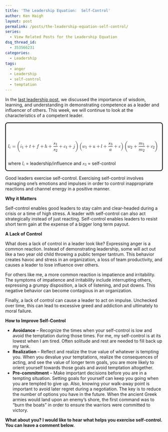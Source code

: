 ```yaml
---
title: 'The Leadership Equation:  Self-Control'
author: Ken Haigh
layout: post
permalink: /posts/the-leadership-equation-self-control/
series:
  - View Related Posts for the Leadership Equation
dsq_thread_id:
  - 353566231
categories:
  - Leadership
tags:
  - anger
  - Leadership
  - self-control
  - temptation
---
```

In the [last leadership post][1], we discussed the importance of wisdom, learning, and understanding in demonstrating competence as a leader and influencer of others. This week, we will continue to look at the characteristics of a competent leader.

<div style="border: 2px solid #000; padding: 7px 7px 0px; margin-bottom: 7px; border-radius: 8px; -moz-border-radius: 8px; -webkit-border-radius: 8px;">
  <p class="ql-left-displayed-equation" style="line-height: 36px;">
    <span class="ql-right-eqno"> &nbsp; </span><span class="ql-left-eqno"> &nbsp; </span><img src="/wp-content/ql-cache/quicklatex.com-1add2105e78d180c2c56e665e406a4db_l3.png" height="36" width="477" class="ql-img-displayed-equation " alt="&#92;&#91; &#108;&#95;&#105;&#32;&#61;&#32;&#92;&#108;&#101;&#102;&#116;&#32;&#40;&#32;&#105;&#95;&#49;&#32;&#43;&#32;&#116;&#32;&#43;&#32;&#102;&#32;&#43;&#32;&#104;&#32;&#43;&#32;&#92;&#102;&#114;&#97;&#99;&#123;&#115;&#95;&#49;&#125;&#123;&#115;&#95;&#50;&#125;&#32;&#43;&#32;&#99;&#95;&#49;&#32;&#43;&#32;&#106;&#92;&#114;&#105;&#103;&#104;&#116;&#32;&#41;&#92;&#108;&#101;&#102;&#116;&#32;&#40;&#32;&#119;&#95;&#49;&#32;&#43;&#32;&#117;&#32;&#43;&#32;&#108;&#32;&#43;&#32;&#92;&#102;&#114;&#97;&#99;&#123;&#115;&#95;&#51;&#125;&#123;&#97;&#125;&#32;&#43;&#32;&#101;&#32;&#92;&#114;&#105;&#103;&#104;&#116;&#32;&#41;&#92;&#108;&#101;&#102;&#116;&#32;&#40;&#32;&#119;&#95;&#50;&#32;&#43;&#32;&#92;&#102;&#114;&#97;&#99;&#123;&#109;&#95;&#49;&#125;&#123;&#109;&#95;&#50;&#125;&#32;&#43;&#32;&#99;&#95;&#50;&#32;&#32;&#92;&#114;&#105;&#103;&#104;&#116;&#32;&#41; &#92;&#93;" title="Rendered by QuickLaTeX.com" />
  </p>

  <p>
    where <img src="/wp-content/ql-cache/quicklatex.com-0c4401c34d885cf9bd7f1d7f7e127004_l3.png" class="ql-img-inline-formula " alt="&#108;&#95;&#105;" title="Rendered by QuickLaTeX.com" height="13" width="8" style="vertical-align: -2px;" /> = leadership/influence and <img src="/wp-content/ql-cache/quicklatex.com-5e731495bf3efc159910dc3884b5e69d_l3.png" class="ql-img-inline-formula " alt="&#115;&#95;&#51;" title="Rendered by QuickLaTeX.com" height="9" width="13" style="vertical-align: -2px;" /> = self-control
  </p>
</div>
<p>

<!--more-->

Good leaders exercise self-control. Exercising self-control involves managing one&#8217;s emotions and impulses in order to control inappropriate reactions and channel energy in a positive manner.

**Why it Matters**

Self-control enables good leaders to stay calm and clear-headed during a crisis or a time of high stress. A leader with self-control can also act strategically instead of just reacting. Self-control enables leaders to resist short term gain at the expense of a bigger long term payout.

**A Lack of Control**

What does a lack of control in a leader look like? Expressing anger is a common reaction. Instead of demonstrating leadership, some will act out like a two year old child throwing a public temper tantrum. This behavior creates havoc and stress in an organization, a loss of team productivity, and causes a leader to lose influence over others.

For others like me, a more common reaction is impatience and irritability. The symptoms of impatience and irritability include interrupting others, expressing a grumpy disposition, a lack of listening, and put downs. This negative behavior can become contagious in an organization.

Finally, a lack of control can cause a leader to act on impulse. Unchecked over time, this can lead to excessive greed and addiction and ultimately to moral failure.

**How to Improve Self-Control**

* **Avoidance** &#8211; Recognize the times when your self-control is low and avoid the temptation during those times. For me, my self-control is at its lowest when I am tired. Often solitude and rest are needed to fill back up my tank.
* **Realization** &#8211; Reflect and realize the true value of whatever is tempting you. When you devalue your temptations, realize the consequences of acting, and see the value of longer term goals, you are more likely to orient yourself towards those goals and avoid temptation altogether.
* **Pre-commitment** &#8211; Make important decisions before you are in a tempting situation. Setting goals for yourself can keep you going when you are tempted to give up. Also, knowing your walk-away point is important to avoid later regret during a negotiation. The key is to reduce the number of options you have in the future. When the ancient Greek armies would land upon an enemy&#8217;s shore, the first command was to &#8220;burn the boats&#8221; in order to ensure the warriors were committed to victory.

**What about you? I would like to hear what helps you exercise self-control. You can leave a comment below.**

<!-- Start Shareaholic Recommendations Automatic -->

<!-- End Shareaholic Recommendations Automatic -->

[1]: /posts/the-leadership-equation-wisdom-understanding-and-learning/
